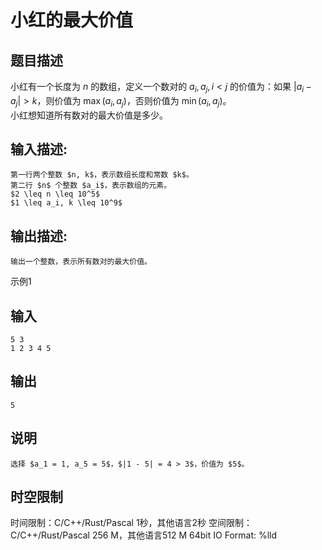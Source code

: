 # 小红的最大价值

## 题目描述

小红有一个长度为 $n$ 的数组，定义一个数对的 $a_i, a_j, i < j$ 的价值为：如果 $|a_i - a_j| > k$，则价值为 $\max(a_i, a_j)$，否则价值为 $\min(a_i, a_j)$。  
小红想知道所有数对的最大价值是多少。

## 输入描述:
    
    
    第一行两个整数 $n, k$，表示数组长度和常数 $k$。  
    第二行 $n$ 个整数 $a_i$，表示数组的元素。  
    $2 \leq n \leq 10^5$  
    $1 \leq a_i, k \leq 10^9$

## 输出描述:
    
    
    输出一个整数，表示所有数对的最大价值。

示例1 

## 输入
    
    
    5 3
    1 2 3 4 5

## 输出
    
    
    5

## 说明
    
    
    选择 $a_1 = 1, a_5 = 5$，$|1 - 5| = 4 > 3$，价值为 $5$。


## 时空限制

时间限制：C/C++/Rust/Pascal 1秒，其他语言2秒
空间限制：C/C++/Rust/Pascal 256 M，其他语言512 M
64bit IO Format: %lld